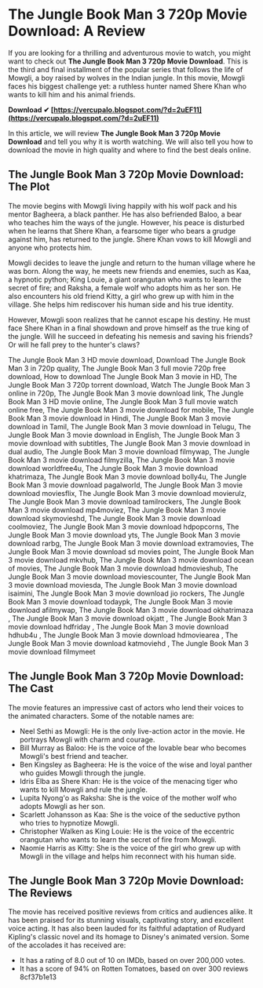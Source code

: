 
 
# The Jungle Book Man 3 720p Movie Download: A Review
 
If you are looking for a thrilling and adventurous movie to watch, you might want to check out **The Jungle Book Man 3 720p Movie Download**. This is the third and final installment of the popular series that follows the life of Mowgli, a boy raised by wolves in the Indian jungle. In this movie, Mowgli faces his biggest challenge yet: a ruthless hunter named Shere Khan who wants to kill him and his animal friends.
 
**Download ✔ [https://vercupalo.blogspot.com/?d=2uEF11](https://vercupalo.blogspot.com/?d=2uEF11)**


 
In this article, we will review **The Jungle Book Man 3 720p Movie Download** and tell you why it is worth watching. We will also tell you how to download the movie in high quality and where to find the best deals online.
 
## The Jungle Book Man 3 720p Movie Download: The Plot
 
The movie begins with Mowgli living happily with his wolf pack and his mentor Bagheera, a black panther. He has also befriended Baloo, a bear who teaches him the ways of the jungle. However, his peace is disturbed when he learns that Shere Khan, a fearsome tiger who bears a grudge against him, has returned to the jungle. Shere Khan vows to kill Mowgli and anyone who protects him.
 
Mowgli decides to leave the jungle and return to the human village where he was born. Along the way, he meets new friends and enemies, such as Kaa, a hypnotic python; King Louie, a giant orangutan who wants to learn the secret of fire; and Raksha, a female wolf who adopts him as her son. He also encounters his old friend Kitty, a girl who grew up with him in the village. She helps him rediscover his human side and his true identity.
 
However, Mowgli soon realizes that he cannot escape his destiny. He must face Shere Khan in a final showdown and prove himself as the true king of the jungle. Will he succeed in defeating his nemesis and saving his friends? Or will he fall prey to the hunter's claws?
 
The Jungle Book Man 3 HD movie download,  Download The Jungle Book Man 3 in 720p quality,  The Jungle Book Man 3 full movie 720p free download,  How to download The Jungle Book Man 3 movie in HD,  The Jungle Book Man 3 720p torrent download,  Watch The Jungle Book Man 3 online in 720p,  The Jungle Book Man 3 movie download link,  The Jungle Book Man 3 HD movie online,  The Jungle Book Man 3 full movie watch online free,  The Jungle Book Man 3 movie download for mobile,  The Jungle Book Man 3 movie download in Hindi,  The Jungle Book Man 3 movie download in Tamil,  The Jungle Book Man 3 movie download in Telugu,  The Jungle Book Man 3 movie download in English,  The Jungle Book Man 3 movie download with subtitles,  The Jungle Book Man 3 movie download in dual audio,  The Jungle Book Man 3 movie download filmywap,  The Jungle Book Man 3 movie download filmyzilla,  The Jungle Book Man 3 movie download worldfree4u,  The Jungle Book Man 3 movie download khatrimaza,  The Jungle Book Man 3 movie download bolly4u,  The Jungle Book Man 3 movie download pagalworld,  The Jungle Book Man 3 movie download moviesflix,  The Jungle Book Man 3 movie download movierulz,  The Jungle Book Man 3 movie download tamilrockers,  The Jungle Book Man 3 movie download mp4moviez,  The Jungle Book Man 3 movie download skymovieshd,  The Jungle Book Man 3 movie download coolmoviez,  The Jungle Book Man 3 movie download hdpopcorns,  The Jungle Book Man 3 movie download yts,  The Jungle Book Man 3 movie download rarbg,  The Jungle Book Man 3 movie download extramovies,  The Jungle Book Man 3 movie download sd movies point,  The Jungle Book Man 3 movie download mkvhub,  The Jungle Book Man 3 movie download ocean of movies,  The Jungle Book Man 3 movie download hdmovieshub,  The Jungle Book Man 3 movie download moviescounter,  The Jungle Book Man 3 movie download moviesda,  The Jungle Book Man 3 movie download isaimini,  The Jungle Book Man 3 movie download jio rockers,  The Jungle Book Man 3 movie download todaypk,  The Jungle Book Man 3 movie download afilmywap,  The Jungle Book Man 3 movie download okhatrimaza ,  The Jungle Book Man 3 movie download okjatt ,  The Jungle Book Man 3 movie download hdfriday ,  The Jungle Book Man 3 movie download hdhub4u ,  The Jungle Book Man 3 movie download hdmoviearea ,  The Jungle Book Man 3 movie download katmoviehd ,  The Jungle Book Man 3 movie download filmymeet
 
## The Jungle Book Man 3 720p Movie Download: The Cast
 
The movie features an impressive cast of actors who lend their voices to the animated characters. Some of the notable names are:
 
- Neel Sethi as Mowgli: He is the only live-action actor in the movie. He portrays Mowgli with charm and courage.
- Bill Murray as Baloo: He is the voice of the lovable bear who becomes Mowgli's best friend and teacher.
- Ben Kingsley as Bagheera: He is the voice of the wise and loyal panther who guides Mowgli through the jungle.
- Idris Elba as Shere Khan: He is the voice of the menacing tiger who wants to kill Mowgli and rule the jungle.
- Lupita Nyong'o as Raksha: She is the voice of the mother wolf who adopts Mowgli as her son.
- Scarlett Johansson as Kaa: She is the voice of the seductive python who tries to hypnotize Mowgli.
- Christopher Walken as King Louie: He is the voice of the eccentric orangutan who wants to learn the secret of fire from Mowgli.
- Naomie Harris as Kitty: She is the voice of the girl who grew up with Mowgli in the village and helps him reconnect with his human side.

## The Jungle Book Man 3 720p Movie Download: The Reviews
 
The movie has received positive reviews from critics and audiences alike. It has been praised for its stunning visuals, captivating story, and excellent voice acting. It has also been lauded for its faithful adaptation of Rudyard Kipling's classic novel and its homage to Disney's animated version. Some of the accolades it has received are:

- It has a rating of 8.0 out of 10 on IMDb, based on over 200,000 votes.
- It has a score of 94% on Rotten Tomatoes, based on over 300 reviews 8cf37b1e13


